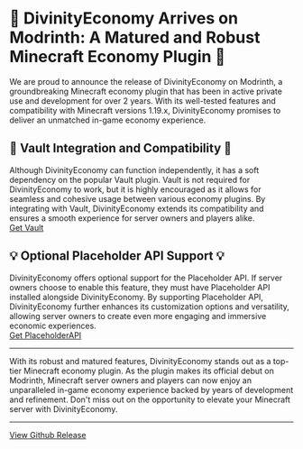 <h1>🚀 DivinityEconomy Arrives on Modrinth: A Matured and Robust Minecraft Economy Plugin 🚀</h1>
<p>We are proud to announce the release of DivinityEconomy on Modrinth, a groundbreaking Minecraft economy plugin that has been in active private use and development for over 2 years. With its well-tested features and compatibility with Minecraft versions 1.19.x, DivinityEconomy promises to deliver an unmatched in-game economy experience.</p>

<h2>🤝 Vault Integration and Compatibility 🤝</h2>
<p>Although DivinityEconomy can function independently, it has a soft dependency on the popular Vault plugin. Vault is not required for DivinityEconomy to work, but it is highly encouraged as it allows for seamless and cohesive usage between various economy plugins. By integrating with Vault, DivinityEconomy extends its compatibility and ensures a smooth experience for server owners and players alike.<br><a href="https://www.spigotmc.org/resources/vault.34315/" target="_blank" rel="noopener noreferrer">Get Vault</a></p>

<h2>💡 Optional Placeholder API Support 💡</h2>
<p>DivinityEconomy offers optional support for the Placeholder API. If server owners choose to enable this feature, they must have Placeholder API installed alongside DivinityEconomy. By supporting Placeholder API, DivinityEconomy further enhances its customization options and versatility, allowing server owners to create even more engaging and immersive economic experiences.<br><a href="https://www.spigotmc.org/resources/placeholderapi.6245/" target="_blank" rel="noopener noreferrer">Get PlaceholderAPI</a></p>

<hr>

<p>With its robust and matured features, DivinityEconomy stands out as a top-tier Minecraft economy plugin. As the plugin makes its official debut on Modrinth, Minecraft server owners and players can now enjoy an unparalleled in-game economy experience backed by years of development and refinement. Don't miss out on the opportunity to elevate your Minecraft server with DivinityEconomy.</p>

<hr>
<p><a href="https://github.com/HTTPStanley/DivinityEconomy/releases/tag/1.19.3" target="_blank" rel="noopener noreferrer">View Github Release</a></p>
